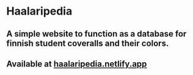 # Haalaripedia

## A simple website to function as a database for finnish student coveralls and their colors.
## Available at [haalaripedia.netlify.app](haalaripedia.netlify.app)
